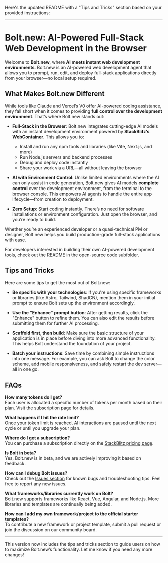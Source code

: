 Here's the updated README with a "Tips and Tricks" section based on your provided instructions:

---

# Bolt.new: AI-Powered Full-Stack Web Development in the Browser

Welcome to **Bolt.new**, where **AI meets instant web development environments**. Bolt.new is an AI-powered web development agent that allows you to prompt, run, edit, and deploy full-stack applications directly from your browser—no local setup required.

## What Makes Bolt.new Different

While tools like Claude and Vercel’s V0 offer AI-powered coding assistance, they fall short when it comes to providing **full control over the development environment**. That’s where Bolt.new stands out:

- **Full-Stack in the Browser**: Bolt.new integrates cutting-edge AI models with an instant development environment powered by **StackBlitz’s WebContainer**. This allows you to:
  - Install and run any npm tools and libraries (like Vite, Next.js, and more)
  - Run Node.js servers and backend processes
  - Debug and deploy code instantly
  - Share your work via a URL—all without leaving the browser

- **AI with Environment Control**: Unlike limited environments where the AI can only assist in code generation, Bolt.new gives AI models **complete control** over the development environment, from the terminal to the browser console. This empowers AI agents to handle the entire app lifecycle—from creation to deployment.

- **Zero Setup**: Start coding instantly. There’s no need for software installations or environment configuration. Just open the browser, and you’re ready to build.

Whether you’re an experienced developer or a quasi-technical PM or designer, Bolt.new helps you build production-grade full-stack applications with ease.

For developers interested in building their own AI-powered development tools, check out the [README](./subfolder/README.md) in the open-source code subfolder.

## Tips and Tricks

Here are some tips to get the most out of Bolt.new:

- **Be specific with your technologies**: If you're using specific frameworks or libraries (like Astro, Tailwind, ShadCN), mention them in your initial prompt to ensure Bolt sets up the environment accordingly.
  
- **Use the "Enhance" prompt button**: After getting results, click the "Enhance" button to refine them. You can also edit the results before submitting them for further AI processing.

- **Scaffold first, then build**: Make sure the basic structure of your application is in place before diving into more advanced functionality. This helps Bolt understand the foundation of your project.

- **Batch your instructions**: Save time by combining simple instructions into one message. For example, you can ask Bolt to change the color scheme, add mobile responsiveness, and safely restart the dev server—all in one go.

## FAQs

**How many tokens do I get?**  
Each user is allocated a specific number of tokens per month based on their plan. Visit the subscription page for details.

**What happens if I hit the rate limit?**  
Once your token limit is reached, AI interactions are paused until the next cycle or until you upgrade your plan.

**Where do I get a subscription?**  
You can purchase a subscription directly on the [StackBlitz pricing page](https://stackblitz.com/pricing#webcontainer-api).

**Is Bolt in beta?**  
Yes, Bolt.new is in beta, and we are actively improving it based on feedback.

**How can I debug Bolt issues?**  
Check out the [Issues section](https://github.com/your-repo/issues) for known bugs and troubleshooting tips. Feel free to report any new issues.

**What frameworks/libraries currently work on Bolt?**  
Bolt.new supports frameworks like React, Vue, Angular, and Node.js. More libraries and templates are continually being added.

**How can I add my own framework/project to the official starter templates?**  
To contribute a new framework or project template, submit a pull request or join the discussion on our community board.

---

This version now includes the tips and tricks section to guide users on how to maximize Bolt.new’s functionality. Let me know if you need any more changes!
